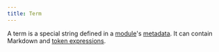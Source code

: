 ```yaml
---
title: Term
---
```


A term is a special string defined in a [module](#module)'s [metadata](#metadata). It can contain Markdown and [token expressions](#token-expressions).
